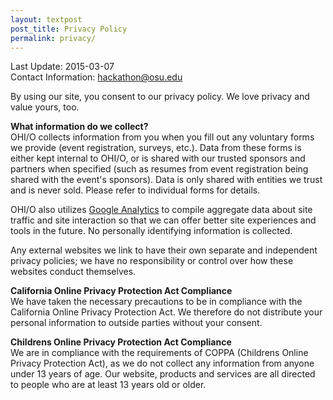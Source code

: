 ```yaml
---
layout: textpost
post_title: Privacy Policy
permalink: privacy/
---
```


Last Update: 2015-03-07  
Contact Information: [hackathon@osu.edu](mailto:hackathon@osu.edu)

By using our site, you consent to our privacy policy. We love privacy and value yours, too.

**What information do we collect?**  
OHI/O collects information from you when you fill out any voluntary forms we provide (event registration, surveys, etc.). Data from these forms is either kept internal to OHI/O, or is shared with our trusted sponsors and partners when specified (such as resumes from event registration being shared with the event's sponsors). Data is only shared with entities we trust and is never sold. Please refer to individual forms for details.

OHI/O also utilizes [Google Analytics](https://analytics.google.com/) to compile aggregate data about site traffic and site interaction so that we can offer better site experiences and tools in the future. No personally identifying information is collected.

Any external websites we link to have their own separate and independent privacy policies; we have no responsibility or control over how these websites conduct themselves.

**California Online Privacy Protection Act Compliance**  
We have taken the necessary precautions to be in compliance with the California Online Privacy Protection Act. We therefore do not distribute your personal information to outside parties without your consent.

**Childrens Online Privacy Protection Act Compliance**  
We are in compliance with the requirements of COPPA (Childrens Online Privacy Protection Act), as we do not collect any information from anyone under 13 years of age. Our website, products and services are all directed to people who are at least 13 years old or older.